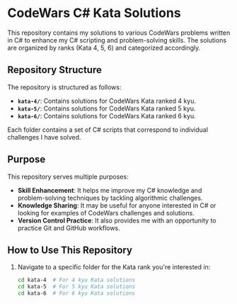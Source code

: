 # CodeWars C# Kata Solutions

This repository contains my solutions to various CodeWars problems written in C# to enhance my C# scripting and problem-solving skills. The solutions are organized by ranks (Kata 4, 5, 6) and categorized accordingly.

## Repository Structure

The repository is structured as follows:

- **`kata-4/`**: Contains solutions for CodeWars Kata ranked 4 kyu.
- **`kata-5/`**: Contains solutions for CodeWars Kata ranked 5 kyu.
- **`kata-6/`**: Contains solutions for CodeWars Kata ranked 6 kyu.

Each folder contains a set of C# scripts that correspond to individual challenges I have solved. 

## Purpose

This repository serves multiple purposes:
- **Skill Enhancement**: It helps me improve my C# knowledge and problem-solving techniques by tackling algorithmic challenges.
- **Knowledge Sharing**: It may be useful for anyone interested in C# or looking for examples of CodeWars challenges and solutions.
- **Version Control Practice**: It also provides me with an opportunity to practice Git and GitHub workflows.

## How to Use This Repository

1. Navigate to a specific folder for the Kata rank you're interested in:
   ```bash
   cd kata-4  # For 4 kyu Kata solutions
   cd kata-5  # For 5 kyu Kata solutions
   cd kata-6  # For 6 kyu Kata solutions
